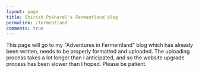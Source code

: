 ```yaml
---
layout: page
title: Shirish Pokharel's Fermentland blog
permalink: /fermentland
comments: true
---
```


<div class="row justify-content-between">
<div class="col-md-8 pr-5">

<p>
This page will go to my "Adventures in Fermentland" blog which has already been written, needs to be properly formatted and uploaded. The uploading process takes  a lot longer than I anticipated, and so the website upgrade process has been slower than I hoped. Please be patient.
</p>